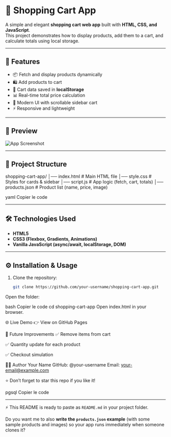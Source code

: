 # 🛒 Shopping Cart App

A simple and elegant **shopping cart web app** built with **HTML, CSS, and JavaScript**.  
This project demonstrates how to display products, add them to a cart, and calculate totals using local storage.

---

## 🚀 Features
- 📦 Fetch and display products dynamically  
- 🛍️ Add products to cart  
- 💾 Cart data saved in **localStorage**  
- 📊 Real-time total price calculation  
- 🎨 Modern UI with scrollable sidebar cart  
- ⚡ Responsive and lightweight  

---

## 📸 Preview
![App Screenshot](https://via.placeholder.com/800x400.png?text=Shopping+Cart+App+Preview)

---

## 📂 Project Structure
shopping-cart-app/
│── index.html # Main HTML file
│── style.css # Styles for cards & sidebar
│── script.js # App logic (fetch, cart, totals)
│── products.json # Product list (name, price, image)

yaml
Copier le code

---

## 🛠️ Technologies Used
- **HTML5**
- **CSS3 (Flexbox, Gradients, Animations)**
- **Vanilla JavaScript (async/await, localStorage, DOM)**

---

## ⚙️ Installation & Usage
1. Clone the repository:
   ```bash
   git clone https://github.com/your-username/shopping-cart-app.git
Open the folder:

bash
Copier le code
cd shopping-cart-app
Open index.html in your browser.

🌐 Live Demo
👉 View on GitHub Pages

📌 Future Improvements
✅ Remove items from cart

✅ Quantity update for each product

✅ Checkout simulation

👨‍💻 Author
Your Name
GitHub: @your-username
Email: your-email@example.com

⭐ Don’t forget to star this repo if you like it!

pgsql
Copier le code

---

⚡ This README is ready to paste as `README.md` in your project folder.  

Do you want me to also **write the `products.json` example** (with some sample products and images) so your app runs immediately when someone clones it?
